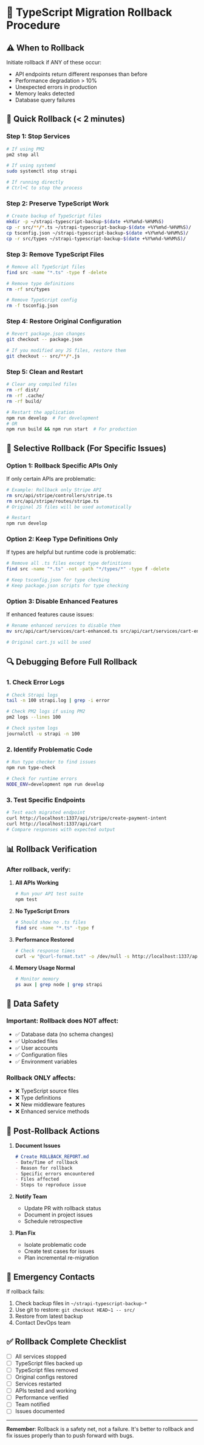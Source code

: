 # 🔄 TypeScript Migration Rollback Procedure

## ⚠️ When to Rollback

Initiate rollback if ANY of these occur:
- API endpoints return different responses than before
- Performance degradation > 10%
- Unexpected errors in production
- Memory leaks detected
- Database query failures

## 🚀 Quick Rollback (< 2 minutes)

### Step 1: Stop Services
```bash
# If using PM2
pm2 stop all

# If using systemd
sudo systemctl stop strapi

# If running directly
# Ctrl+C to stop the process
```

### Step 2: Preserve TypeScript Work
```bash
# Create backup of TypeScript files
mkdir -p ~/strapi-typescript-backup-$(date +%Y%m%d-%H%M%S)
cp -r src/**/*.ts ~/strapi-typescript-backup-$(date +%Y%m%d-%H%M%S)/
cp tsconfig.json ~/strapi-typescript-backup-$(date +%Y%m%d-%H%M%S)/
cp -r src/types ~/strapi-typescript-backup-$(date +%Y%m%d-%H%M%S)/
```

### Step 3: Remove TypeScript Files
```bash
# Remove all TypeScript files
find src -name "*.ts" -type f -delete

# Remove type definitions
rm -rf src/types

# Remove TypeScript config
rm -f tsconfig.json
```

### Step 4: Restore Original Configuration
```bash
# Revert package.json changes
git checkout -- package.json

# If you modified any JS files, restore them
git checkout -- src/**/*.js
```

### Step 5: Clean and Restart
```bash
# Clear any compiled files
rm -rf dist/
rm -rf .cache/
rm -rf build/

# Restart the application
npm run develop  # For development
# OR
npm run build && npm run start  # For production
```

## 🔧 Selective Rollback (For Specific Issues)

### Option 1: Rollback Specific APIs Only

If only certain APIs are problematic:

```bash
# Example: Rollback only Stripe API
rm src/api/stripe/controllers/stripe.ts
rm src/api/stripe/routes/stripe.ts
# Original JS files will be used automatically

# Restart
npm run develop
```

### Option 2: Keep Type Definitions Only

If types are helpful but runtime code is problematic:

```bash
# Remove all .ts files except type definitions
find src -name "*.ts" -not -path "*/types/*" -type f -delete

# Keep tsconfig.json for type checking
# Keep package.json scripts for type checking
```

### Option 3: Disable Enhanced Features

If enhanced features cause issues:

```bash
# Rename enhanced services to disable them
mv src/api/cart/services/cart-enhanced.ts src/api/cart/services/cart-enhanced.ts.disabled

# Original cart.js will be used
```

## 🔍 Debugging Before Full Rollback

### 1. Check Error Logs
```bash
# Check Strapi logs
tail -n 100 strapi.log | grep -i error

# Check PM2 logs if using PM2
pm2 logs --lines 100

# Check system logs
journalctl -u strapi -n 100
```

### 2. Identify Problematic Code
```bash
# Run type checker to find issues
npm run type-check

# Check for runtime errors
NODE_ENV=development npm run develop
```

### 3. Test Specific Endpoints
```bash
# Test each migrated endpoint
curl http://localhost:1337/api/stripe/create-payment-intent
curl http://localhost:1337/api/cart
# Compare responses with expected output
```

## 📊 Rollback Verification

### After rollback, verify:

1. **All APIs Working**
   ```bash
   # Run your API test suite
   npm test
   ```

2. **No TypeScript Errors**
   ```bash
   # Should show no .ts files
   find src -name "*.ts" -type f
   ```

3. **Performance Restored**
   ```bash
   # Check response times
   curl -w "@curl-format.txt" -o /dev/null -s http://localhost:1337/api/artists-work
   ```

4. **Memory Usage Normal**
   ```bash
   # Monitor memory
   ps aux | grep node | grep strapi
   ```

## 🔐 Data Safety

### Important: Rollback does NOT affect:
- ✅ Database data (no schema changes)
- ✅ Uploaded files
- ✅ User accounts
- ✅ Configuration files
- ✅ Environment variables

### Rollback ONLY affects:
- ❌ TypeScript source files
- ❌ Type definitions
- ❌ New middleware features
- ❌ Enhanced service methods

## 📝 Post-Rollback Actions

1. **Document Issues**
   ```markdown
   # Create ROLLBACK_REPORT.md
   - Date/Time of rollback
   - Reason for rollback
   - Specific errors encountered
   - Files affected
   - Steps to reproduce issue
   ```

2. **Notify Team**
   - Update PR with rollback status
   - Document in project issues
   - Schedule retrospective

3. **Plan Fix**
   - Isolate problematic code
   - Create test cases for issues
   - Plan incremental re-migration

## 🚨 Emergency Contacts

If rollback fails:
1. Check backup files in `~/strapi-typescript-backup-*`
2. Use git to restore: `git checkout HEAD~1 -- src/`
3. Restore from latest backup
4. Contact DevOps team

## ✅ Rollback Complete Checklist

- [ ] All services stopped
- [ ] TypeScript files backed up
- [ ] TypeScript files removed
- [ ] Original configs restored
- [ ] Services restarted
- [ ] APIs tested and working
- [ ] Performance verified
- [ ] Team notified
- [ ] Issues documented

---

**Remember**: Rollback is a safety net, not a failure. It's better to rollback and fix issues properly than to push forward with bugs.